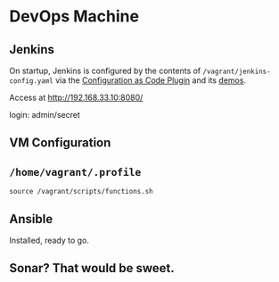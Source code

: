 # DevOps Machine

## Jenkins
On startup, Jenkins is configured by the contents of `/vagrant/jenkins-config.yaml` via the [Configuration as Code Plugin](https://github.com/jenkinsci/configuration-as-code-plugin) and its [demos](https://github.com/jenkinsci/configuration-as-code-plugin/tree/master/demos).

Access at http://192.168.33.10:8080/

login: admin/secret

## VM Configuration
`/home/vagrant/.profile`
---
`source /vagrant/scripts/functions.sh`

## Ansible
Installed, ready to go.

## Sonar? That would be sweet.